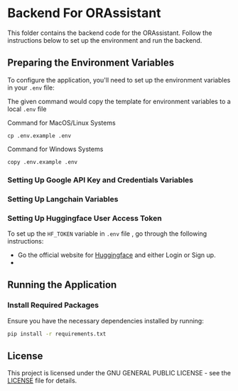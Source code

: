 # Backend For ORAssistant

This folder contains the backend code for the ORAssistant. Follow the instructions below to set up the environment and run the backend.

## Preparing the Environment Variables

To configure the application, you'll need to set up the environment variables in your `.env` file:

The given command would copy the template for environment variables to a local `.env` file 

Command for MacOS/Linux Systems

```
cp .env.example .env
```

Command for Windows Systems

```
copy .env.example .env
```

### Setting Up Google API Key and Credentials Variables

### Setting Up Langchain Variables

### Setting Up Huggingface User Access Token

To set up the `HF_TOKEN` variable in `.env` file , go through the following instructions:

- Go the official website for [Huggingface](https://huggingface.co/) and either Login or Sign up.
- 
## Running the Application

### Install Required Packages

Ensure you have the necessary dependencies installed by running:

```bash
pip install -r requirements.txt
```

## License

This project is licensed under the GNU GENERAL PUBLIC LICENSE - see the [LICENSE](../LICENSE) file for details.